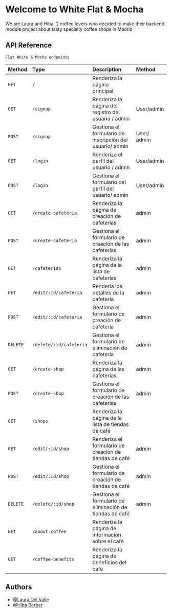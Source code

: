 
# Welcome to White Flat & Mocha

We are Laura and Hiba, 2 coffee lovers who decided to make their backend module project about tasty specialty coffee shops in Madrid
## API Reference



```http
Flat White & Mocha endpoints
```

| Method    | Type     | Description                       | Method
| :-------- | :------- | :-------------------------------- |:-------- 
|   `GET`     | `/` |  Renderiza la página principal  |       |
|   `GET`     | `/signup` |  Renderiza la página del registro del usuario / admin          |   User/admin    |
|   `POST`    | `/signup` |  Gestiona el formulario de inscripción del usuario/ admin      |   User/ admin     |
|   `GET`     | `/login` |  Renderiza el perfil del usuario / admin                        | User/admin   |        
|   `POST`    | `/login` |  Gestiona el formulario del perfil del usuario/ admin           |User/admin |    
|   `GET`     | `/create-cafeteria` | Renderiza la página de creación de cafeterías         |    admin  |
|   `POST`    | `/create-cafeteria` | Gestiona el formulario de creación de las cafeterías  |   admin    |
|   `GET`     | `/cafeterias` | Renderiza la página de la lista de cafeterías                 |   admin    |
|   `GET`     | `/edit/:id/cafeteria` | Renderia los detalles de la cafetería          |   admin    |
|   `POST`    | `/edit/:id/cafeteria` | Gestiona el formulario de creación de cafetería  |   admin    |
|   `DELETE`  | `/delete/:id/cafeteria` | Gestiona el formulario de eliminación de cafetería  |   admin    |
|   `GET`     | `/create-shop` | Renderiza la página de las cafeterías                | admin     |
|   `POST`    | `/create-shop` | Gestiona el formulario de creación de las cafeterías |   admin    |
|   `GET`     | `/shops` | Renderiza la página de la lista de tiendas de café               |       |
|   `GET`     | `/edit/:id/shop` | Renderiza el formulario de creación de tiendas de café  |   admin    |
|   `POST`    | `/edit/:id/shop` | Gestiona el formulario de creación de tiendas de café  |   admin    |
|   `DELETE`  | `/delete/:id/shop` | Gestiona el formulario de eliminación de tiendas de café  |   admin    |
|   `GET`     | `/about-coffee` | Renderiza la página de información sobre el café                   |       |
|   `GET`     | `/coffee-benefits` | Renderiza la página de beneficios del café                      |       |



## Authors

- [@Laura Del Valle](https://www.github.com/LDVB)
- [@Hiba Berber](https://github.com/Hibaber)






